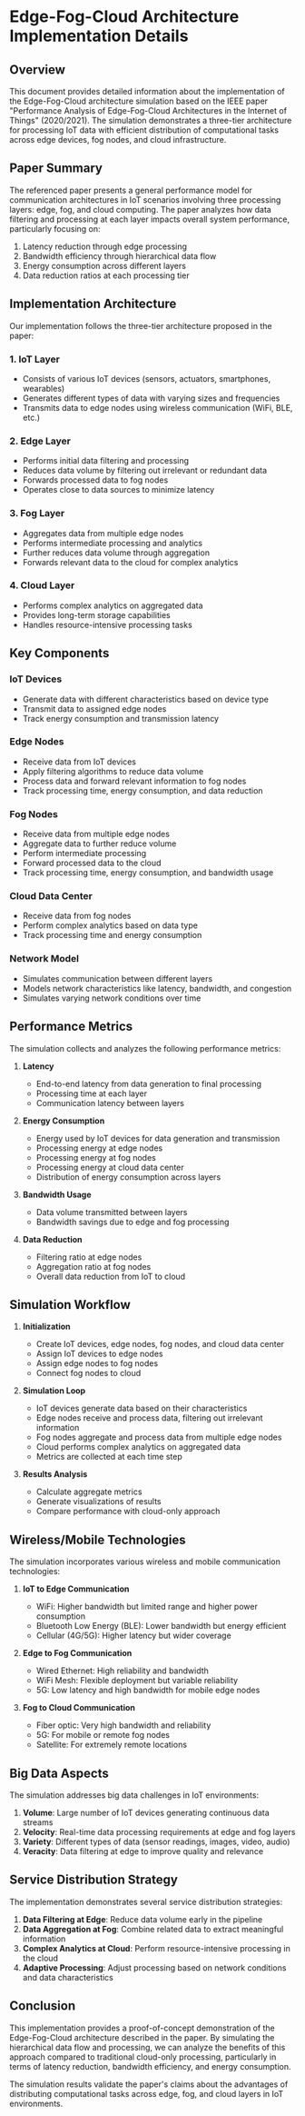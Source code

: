 # Edge-Fog-Cloud Architecture Implementation Details

## Overview

This document provides detailed information about the implementation of the Edge-Fog-Cloud architecture simulation based on the IEEE paper "Performance Analysis of Edge-Fog-Cloud Architectures in the Internet of Things" (2020/2021). The simulation demonstrates a three-tier architecture for processing IoT data with efficient distribution of computational tasks across edge devices, fog nodes, and cloud infrastructure.

## Paper Summary

The referenced paper presents a general performance model for communication architectures in IoT scenarios involving three processing layers: edge, fog, and cloud computing. The paper analyzes how data filtering and processing at each layer impacts overall system performance, particularly focusing on:

1. Latency reduction through edge processing
2. Bandwidth efficiency through hierarchical data flow
3. Energy consumption across different layers
4. Data reduction ratios at each processing tier

## Implementation Architecture

Our implementation follows the three-tier architecture proposed in the paper:

### 1. IoT Layer
- Consists of various IoT devices (sensors, actuators, smartphones, wearables)
- Generates different types of data with varying sizes and frequencies
- Transmits data to edge nodes using wireless communication (WiFi, BLE, etc.)

### 2. Edge Layer
- Performs initial data filtering and processing
- Reduces data volume by filtering out irrelevant or redundant data
- Forwards processed data to fog nodes
- Operates close to data sources to minimize latency

### 3. Fog Layer
- Aggregates data from multiple edge nodes
- Performs intermediate processing and analytics
- Further reduces data volume through aggregation
- Forwards relevant data to the cloud for complex analytics

### 4. Cloud Layer
- Performs complex analytics on aggregated data
- Provides long-term storage capabilities
- Handles resource-intensive processing tasks

## Key Components

### IoT Devices
- Generate data with different characteristics based on device type
- Transmit data to assigned edge nodes
- Track energy consumption and transmission latency

### Edge Nodes
- Receive data from IoT devices
- Apply filtering algorithms to reduce data volume
- Process data and forward relevant information to fog nodes
- Track processing time, energy consumption, and data reduction

### Fog Nodes
- Receive data from multiple edge nodes
- Aggregate data to further reduce volume
- Perform intermediate processing
- Forward processed data to the cloud
- Track processing time, energy consumption, and bandwidth usage

### Cloud Data Center
- Receive data from fog nodes
- Perform complex analytics based on data type
- Track processing time and energy consumption

### Network Model
- Simulates communication between different layers
- Models network characteristics like latency, bandwidth, and congestion
- Simulates varying network conditions over time

## Performance Metrics

The simulation collects and analyzes the following performance metrics:

1. **Latency**
   - End-to-end latency from data generation to final processing
   - Processing time at each layer
   - Communication latency between layers

2. **Energy Consumption**
   - Energy used by IoT devices for data generation and transmission
   - Processing energy at edge nodes
   - Processing energy at fog nodes
   - Processing energy at cloud data center
   - Distribution of energy consumption across layers

3. **Bandwidth Usage**
   - Data volume transmitted between layers
   - Bandwidth savings due to edge and fog processing

4. **Data Reduction**
   - Filtering ratio at edge nodes
   - Aggregation ratio at fog nodes
   - Overall data reduction from IoT to cloud

## Simulation Workflow

1. **Initialization**
   - Create IoT devices, edge nodes, fog nodes, and cloud data center
   - Assign IoT devices to edge nodes
   - Assign edge nodes to fog nodes
   - Connect fog nodes to cloud

2. **Simulation Loop**
   - IoT devices generate data based on their characteristics
   - Edge nodes receive and process data, filtering out irrelevant information
   - Fog nodes aggregate and process data from multiple edge nodes
   - Cloud performs complex analytics on aggregated data
   - Metrics are collected at each time step

3. **Results Analysis**
   - Calculate aggregate metrics
   - Generate visualizations of results
   - Compare performance with cloud-only approach

## Wireless/Mobile Technologies

The simulation incorporates various wireless and mobile communication technologies:

1. **IoT to Edge Communication**
   - WiFi: Higher bandwidth but limited range and higher power consumption
   - Bluetooth Low Energy (BLE): Lower bandwidth but energy efficient
   - Cellular (4G/5G): Higher latency but wider coverage

2. **Edge to Fog Communication**
   - Wired Ethernet: High reliability and bandwidth
   - WiFi Mesh: Flexible deployment but variable reliability
   - 5G: Low latency and high bandwidth for mobile edge nodes

3. **Fog to Cloud Communication**
   - Fiber optic: Very high bandwidth and reliability
   - 5G: For mobile or remote fog nodes
   - Satellite: For extremely remote locations

## Big Data Aspects

The simulation addresses big data challenges in IoT environments:

1. **Volume**: Large number of IoT devices generating continuous data streams
2. **Velocity**: Real-time data processing requirements at edge and fog layers
3. **Variety**: Different types of data (sensor readings, images, video, audio)
4. **Veracity**: Data filtering at edge to improve quality and relevance

## Service Distribution Strategy

The implementation demonstrates several service distribution strategies:

1. **Data Filtering at Edge**: Reduce data volume early in the pipeline
2. **Data Aggregation at Fog**: Combine related data to extract meaningful information
3. **Complex Analytics at Cloud**: Perform resource-intensive processing in the cloud
4. **Adaptive Processing**: Adjust processing based on network conditions and data characteristics

## Conclusion

This implementation provides a proof-of-concept demonstration of the Edge-Fog-Cloud architecture described in the paper. By simulating the hierarchical data flow and processing, we can analyze the benefits of this approach compared to traditional cloud-only processing, particularly in terms of latency reduction, bandwidth efficiency, and energy consumption.

The simulation results validate the paper's claims about the advantages of distributing computational tasks across edge, fog, and cloud layers in IoT environments.
